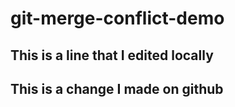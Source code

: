 # git-merge-conflict-demo

## This is a line that I edited locally
## This is a change I made on github
